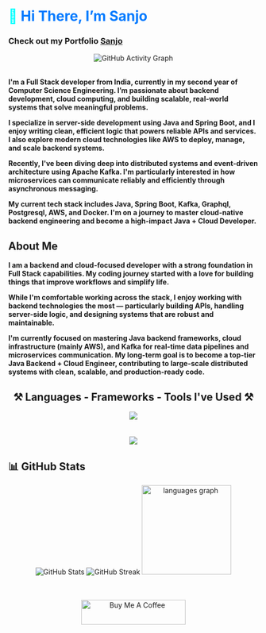 <h1 style="color: cyan;">
  👋 <span style="color:#007BFF;">Hi There, I’m <strong>Sanjo </strong></span>
</h1>

<h3><b>Check out my Portfolio</b> <a target='_blank' href="https://cheery-dodol-c1a5d8.netlify.app/">Sanjo</a></h3>


<div align="center">
  <img src="https://github-readme-activity-graph.vercel.app/graph?username=Skywalker690&theme=github-compact&height=400&point=3461eb&line=6aa66a&area_color=3e3e40&area=true&hide_border=true&custom_title=My%20This%20Month%27s%20Activity%20Graph%20%F0%9F%98%89&radius=4" alt="GitHub Activity Graph" />
  <br/><br/>
</div>

<p><strong>
I'm a Full Stack developer from India, currently in my second year of Computer Science Engineering. I’m passionate about backend development, cloud computing, and building scalable, real-world systems that solve meaningful problems.
</strong></p>

<p><strong>
I specialize in server-side development using Java and Spring Boot, and I enjoy writing clean, efficient logic that powers reliable APIs and services. I also explore modern cloud technologies like AWS to deploy, manage, and scale backend systems.
</strong></p>

<p><strong>
Recently, I've been diving deep into distributed systems and event-driven architecture using Apache Kafka. I'm particularly interested in how microservices can communicate reliably and efficiently through asynchronous messaging.
</strong></p>

<p><strong>
My current tech stack includes Java, Spring Boot, Kafka, Graphql, Postgresql, AWS, and Docker. I'm on a journey to master cloud-native backend engineering and become a high-impact Java + Cloud Developer.
</strong></p>

<h2><strong>About Me</strong></h2>

<p><strong>
I am a backend and cloud-focused developer with a strong foundation in Full Stack capabilities. My coding journey started with a love for building things that improve workflows and simplify life.
</strong></p>

<p><strong>
While I'm comfortable working across the stack, I enjoy working with backend technologies the most — particularly building APIs, handling server-side logic, and designing systems that are robust and maintainable.
</strong></p>

<p><strong>
I'm currently focused on mastering Java backend frameworks, cloud infrastructure (mainly AWS), and Kafka for real-time data pipelines and microservices communication. My long-term goal is to become a top-tier Java Backend + Cloud Engineer, contributing to large-scale distributed systems with clean, scalable, and production-ready code.
</strong></p>

<h2 align="center"><strong>⚒️ Languages - Frameworks - Tools I've Used ⚒️</strong></h2>

<div align="center">
  <img src="https://skillicons.dev/icons?i=java,spring,maven,postgres,postman,kafka,graphql,aws,idea,git" />
  <br/><br/><br/>
  <img src="https://skillicons.dev/icons?i=html,css,tailwindcss,bootstrap,react,mongodb,vercel,npm,python,javascript,c,firebase,nodejs,mysql,github,vscode&perline=8" />
  <br/>
</div>

<h2><strong>📊 GitHub Stats</strong></h2>

<div align="center">

  <img src="https://github-readme-stats.vercel.app/api?username=Skywalker690&show_icons=true&theme=codeSTACKr&hide_border=true" alt="GitHub Stats"/>

  <img src="https://github-readme-streak-stats.herokuapp.com?user=Skywalker690&theme=codeSTACKr&hide_border=true" alt="GitHub Streak"/>

  <img src="https://github-readme-stats.vercel.app/api/top-langs?username=Skywalker690&locale=en&hide_title=true&layout=compact&card_width=320&langs_count=5&theme=codeSTACKr&hide_border=true" height="180" alt="languages graph"  />

</div>


<div align="center">
  <br/><br/>
  <p>
    <a href="https://buymeacoffee.com/skywalker690">
      <img src="https://cdn.buymeacoffee.com/buttons/v2/default-yellow.png" height="50" width="210" alt="Buy Me A Coffee" />
    </a>
  </p>
</div>
